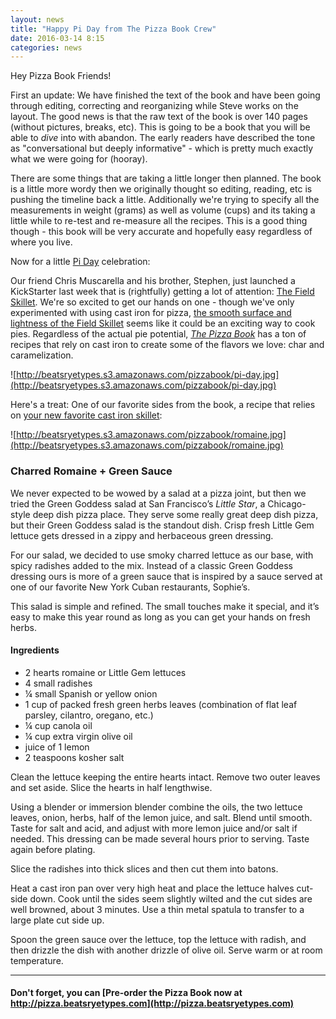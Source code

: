 ```yaml
---
layout: news
title: "Happy Pi Day from The Pizza Book Crew"
date: 2016-03-14 8:15
categories: news
---
```

Hey Pizza Book Friends!

First an update: We have finished the text of the book and have been going through editing, correcting and reorganizing while Steve works on the layout. The good news is that the raw text of the book is over 140 pages (without pictures, breaks, etc). This is going to be a book that you will be able to _dive_ into with abandon. The early readers have described the tone as "conversational but deeply informative" - which is pretty much exactly what we were going for (hooray).

There are some things that are taking a little longer then planned. The book is a little more wordy then we originally thought so editing, reading, etc is pushing the timeline back a little. Additionally we're trying to specify all the measurements in weight (grams) as well as volume (cups) and its taking a little while to re-test and re-measure all the recipes. This is a good thing though - this book will be very accurate and hopefully easy regardless of where you live.

Now for a little [Pi Day](http://www.piday.org/) celebration:

Our friend Chris Muscarella and his brother, Stephen, just launched a KickStarter last week that is (rightfully) getting a lot of attention: [The Field Skillet](https://www.kickstarter.com/projects/field-company/the-field-skillet-lighter-smoother-cast-iron). We're so excited to get our hands on one - though we've only experimented with using cast iron for pizza, [the smooth surface and lightness of the Field Skillet](https://www.kickstarter.com/projects/field-company/the-field-skillet-lighter-smoother-cast-iron) seems like it could be an exciting way to cook pies. Regardless of the actual pie potential, [_The Pizza Book_](https://pizza.beatsryetypes.com/) has a ton of recipes that rely on cast iron to create some of the flavors we love: char and caramelization.

![http://beatsryetypes.s3.amazonaws.com/pizzabook/pi-day.jpg](http://beatsryetypes.s3.amazonaws.com/pizzabook/pi-day.jpg)

Here's a treat: One of our favorite sides from the book, a recipe that relies on [your new favorite cast iron skillet](https://www.kickstarter.com/projects/field-company/the-field-skillet-lighter-smoother-cast-iron): 

![http://beatsryetypes.s3.amazonaws.com/pizzabook/romaine.jpg](http://beatsryetypes.s3.amazonaws.com/pizzabook/romaine.jpg)

### Charred Romaine + Green Sauce

We never expected to be wowed by a salad at a pizza joint, but then we tried the Green Goddess salad at San Francisco’s _Little Star_, a Chicago-style deep dish pizza place. They serve some really great deep dish pizza, but their Green Goddess salad is the standout dish. Crisp fresh Little Gem lettuce gets dressed in a zippy and herbaceous green dressing. 

For our salad, we decided to use smoky charred lettuce as our base, with spicy radishes added to the mix. Instead of a classic Green Goddess dressing ours is more of a green sauce that is inspired by a sauce served at one of our  favorite New York Cuban restaurants, Sophie’s. 

This salad is simple and refined. The small touches make it special, and it’s easy to make this year round as long as you can get your hands on fresh herbs. 

#### Ingredients

- 2 hearts romaine or Little Gem lettuces
- 4 small radishes
- ¼ small Spanish or yellow onion
- 1 cup of packed fresh green herbs leaves (combination of flat leaf parsley, cilantro, oregano, etc.)
- ¼ cup canola oil
- ¼ cup extra virgin olive oil
- juice of 1 lemon
- 2 teaspoons kosher salt

Clean the lettuce keeping the entire hearts intact. Remove two outer leaves and set aside. Slice the hearts in half lengthwise.

Using a blender or immersion blender combine the oils, the two lettuce leaves, onion, herbs, half of the lemon juice, and salt. Blend until smooth. Taste for salt and acid, and adjust with more lemon juice and/or salt if needed. This dressing can be made several hours prior to serving. Taste again before plating.

Slice the radishes into thick slices and then cut them into batons.

Heat a cast iron pan over very high heat and place the lettuce halves cut-side down. Cook until the sides seem slightly wilted and the cut sides are well browned, about 3 minutes. Use a thin metal spatula to transfer to a large plate cut side up. 

Spoon the green sauce over the lettuce, top the lettuce with radish, and then drizzle the dish with another drizzle of olive oil. Serve warm or at room temperature.

---

#### Don't forget, you can [Pre-order the Pizza Book now at http://pizza.beatsryetypes.com](http://pizza.beatsryetypes.com)